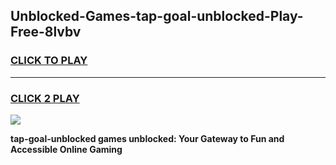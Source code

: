 
## Unblocked-Games-tap-goal-unblocked-Play-Free-8lvbv
<h3>
<a href="https://premium76.site?title=tap-goal-unblocked&ref=21A">CLICK TO PLAY</a></h3>
<hr>

<h3>
<a href="https://premium76.site?title=tap-goal-unblocked&ref=21A">CLICK 2 PLAY</a>
  
</h3>

<a href="https://premium76.site?title=tap-goal-unblocked&ref=21A"><img src="https://clearcache.store/games.png"></a>


**tap-goal-unblocked games unblocked: Your Gateway to Fun and Accessible Online Gaming**
